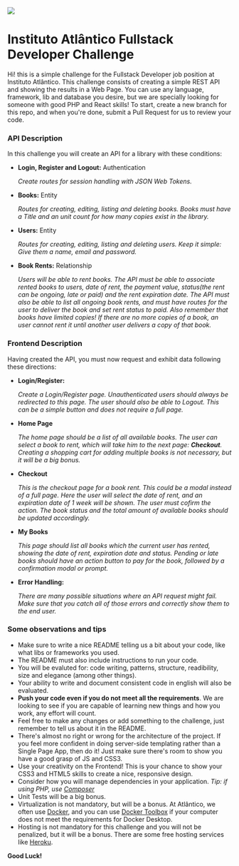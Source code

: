 

![](https://lh3.googleusercontent.com/-SjJCP2AntwI/XoYRxI-hBjI/AAAAAAAABA4/bFi0th7AKGgQFVIOB8L-GiWSZriYhI6MgCK8BGAsYHg/s0/2020-04-02.png)
# Instituto Atlântico Fullstack Developer Challenge

Hi! this is a simple challenge for the Fullstack Developer job position at Instituto Atlântico. This challenge consists of creating a simple REST API and showing the results in a Web Page. You can use any language, framework, lib and database you desire, but we are specially looking for someone with good PHP and React skills! To start, create a new branch for this repo, and when you're done, submit a Pull Request for us to review your code.

### API Description

In this challenge you will create an API for a library with these conditions:

* **Login, Register and Logout:** Authentication

  _Create routes for session handling with JSON Web Tokens._
  
* **Books:** Entity

  _Routes for creating, editing, listing and deleting books. Books must have a Title and an unit count for how many copies exist in the library._
  
* **Users:** Entity

  _Routes for creating, editing, listing and deleting users. Keep it simple: Give them a name, email and password._
  
* **Book Rents:** Relationship

  _Users will be able to rent books. The API must be able to associate rented books to users, date of rent, the payment value, status(the rent can be ongoing, late or paid) and the rent expiration date. The API must also be able to list all ongoing book rents, and must have routes for the user to deliver the book and set rent status to paid. Also remember that books have limited copies! If there are no more copies of a book, an user cannot rent it until another user delivers a copy of that book._
  
 ### Frontend Description

Having created the API, you must now request and exhibit data following these directions:

* **Login/Register:**

  _Create a Login/Register page. Unauthenticated users should always be redirected to this page. The user should also be able to Logout. This can be a simple button and does not require a full page._
  
* **Home Page**

  _The home page should be a list of all available books. The user can select a book to rent, which will take him to the next page: **Checkout**. Creating a shopping cart for adding multiple books is not necessary, but it will be a big bonus._
  
* **Checkout** 

  _This is the checkout page for a book rent. This could be a modal instead of a full page. Here the user will select the date of rent, and an expiration date of 1 week will be shown. The user must cofirm the action. The book status and the total amount of available books should be updated accordingly._
  
* **My Books**

  _This page should list all books which the current user has rented, showing the date of rent, expiration date and status. Pending or late books should have an action button to pay for the book, followed by a confirmation modal or prompt._
  
* **Error Handling:** 

  _There are many possible situations where an API request might fail. Make sure that you catch all of those errors and correctly show them to the end user._
  
  
### Some observations and tips

* Make sure to write a nice README telling us a bit about your code, like what libs or frameworks you used.
* The README must also include instructions to run your code.
* You will be evaluted for: code writing, patterns, structure, readibility, size and elegance (among other things).
* Your ability to write and document consistent code in english will also be evaluated.
* **Push your code even if you do not meet all the requirements**. We are looking to see if you are capable of learning new things and how you work, any effort will count.
* Feel free to make any changes or add something to the challenge, just remember to tell us about it in the README.
* There's almost no right or wrong for the architecture of the project. If you feel more confident in doing server-side templating rather than a Single Page App, then do it! Just make sure there's room to show you have a good grasp of JS and CSS3.
* Use your creativity on the Frontend! This is your chance to show your CSS3 and HTML5 skills to create a nice, responsive design.
* Consider how you will manage dependencies in your application. _Tip: if using PHP, use [Composer](https://getcomposer.org/)_
* Unit Tests will be a big bonus.
* Virtualization is not mandatory, but will be a bonus. At Atlântico, we often use [Docker](https://www.docker.com/), and you can use [Docker Toolbox](https://docs.docker.com/toolbox/overview/) if your computer does not meet the requirements for Docker Desktop.
*  Hosting is not mandatory for this challenge and you will not be penalized, but it will be a bonus. There are some free hosting services like [Heroku](https://www.heroku.com/free).


**Good Luck!**
